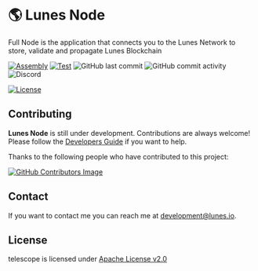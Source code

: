 # 🌎 Lunes Node

Full Node is the application that connects you to the Lunes Network to store, validate and propagate Lunes Blockchain

[![Assembly](https://github.com/lunes-platform/lunes-node/actions/workflows/scala-assembly.yml/badge.svg?branch=main)](https://github.com/lunes-platform/lunes-node/actions/workflows/scala-assembly.yml)
[![Test](https://github.com/lunes-platform/lunes-node/actions/workflows/scala-test.yml/badge.svg?branch=main)](https://github.com/lunes-platform/lunes-node/actions/workflows/scala-test.yml)
![GitHub last commit](https://img.shields.io/github/last-commit/lunes-platform/lunes-node)
![GitHub commit activity](https://img.shields.io/github/commit-activity/m/lunes-platform/lunes-node)
![Discord](https://img.shields.io/discord/958424925453058158)

[![License](https://img.shields.io/badge/License-Apache_2.0-blue.svg)](LICENSE)

## Contributing

**Lunes Node** is still under development. Contributions are always welcome! Please follow the [Developers Guide](CONTRIBUTING.md) if you want to help.

Thanks to the following people who have contributed to this project:

[![GitHub Contributors Image](https://contrib.rocks/image?repo=lunes-platform/lunes-node)](https://github.com/lunes-platform/lunes-node/graphs/contributors)

## Contact

If you want to contact me you can reach me at <development@lunes.io>.

## License

telescope is licensed under [Apache License v2.0](LICENSE)
